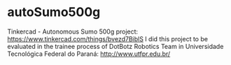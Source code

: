 # autoSumo500g
Tinkercad - Autonomous Sumo 500g project: https://www.tinkercad.com/things/bvezd7BiblS
I did this project to be evaluated in the trainee process of DotBotz Robotics Team in Universidade Tecnológica Federal do Paraná: http://www.utfpr.edu.br/
